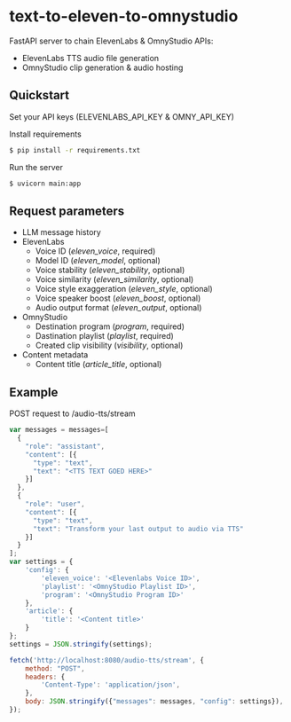# text-to-eleven-to-omnystudio

FastAPI server to chain ElevenLabs & OmnyStudio APIs:
- ElevenLabs TTS audio file generation
- OmnyStudio clip generation & audio hosting

## Quickstart

Set your API keys (ELEVENLABS_API_KEY & OMNY_API_KEY)

Install requirements
```bash
$ pip install -r requirements.txt
```

Run the server
```bash
$ uvicorn main:app
```

## Request parameters

- LLM message history
- ElevenLabs
  - Voice ID (_eleven_voice_, required)
  - Model ID (_eleven_model_, optional)
  - Voice stability (_eleven_stability_, optional)
  - Voice similarity (_eleven_similarity_, optional)
  - Voice style exaggeration (_eleven_style_, optional)
  - Voice speaker boost (_eleven_boost_, optional)
  - Audio output format (_eleven_output_, optional)
- OmnyStudio
  - Destination program (_program_, required)
  - Dastination playlist (_playlist_, required)
  - Created clip visibility (_visibility_, optional)
- Content metadata
  - Content title (_article_title_, optional)

## Example

POST request to /audio-tts/stream

```javascript
var messages = messages=[
  {
    "role": "assistant",
    "content": [{
      "type": "text",
      "text": "<TTS TEXT GOED HERE>"
    }]
  },
  {
    "role": "user",
    "content": [{
      "type": "text",
      "text": "Transform your last output to audio via TTS"
    }]
  }
];
var settings = {
    'config': {
        'eleven_voice': '<Elevenlabs Voice ID>',
        'playlist': '<OmnyStudio Playlist ID>',
        'program': '<OmnyStudio Program ID>'
    },
    'article': {
        'title': '<Content title>'
    }
};
settings = JSON.stringify(settings);

fetch('http://localhost:8080/audio-tts/stream', {
    method: "POST",
    headers: {
        'Content-Type': 'application/json',
    },
    body: JSON.stringify({"messages": messages, "config": settings}),
});
```
